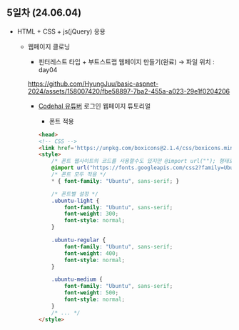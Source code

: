 ## 5일차 (24.06.04)
- HTML + CSS + js(jQuery) 응용
    - 웹페이지 클로닝
        - 핀터레스트 타입 + 부트스트랩 웹페이지 만들기(완료) &rarr; 파일 위치 : day04

        https://github.com/HyungJuu/basic-aspnet-2024/assets/158007420/fbe58897-7ba2-455a-a023-29e1f0204206

        - [Codehal 유튜버](https://www.youtube.com/@codehal) 로그인 웹페이지 튜토리얼
        
            - 폰트 적용
            ```html
            <head>
            <!-- CSS -->
            <link href='https://unpkg.com/boxicons@2.1.4/css/boxicons.min.css' rel='stylesheet'>
            <style>
                /* 폰트 웹사이트의 코드를 사용할수도 있지만 @import url(""); 형태로도 사용 가능 */
                @import url("https://fonts.googleapis.com/css2?family=Ubuntu:ital,wght@0,300;0,400;0,500;0,700;1,300;1,400;1,500;1,700&display=swap");
                /* 폰트 모두 적용 */
                * { font-family: "Ubuntu", sans-serif; }

                /* 폰트별 설정 */
                .ubuntu-light {
                    font-family: "Ubuntu", sans-serif;
                    font-weight: 300;
                    font-style: normal;
                }

                .ubuntu-regular {
                    font-family: "Ubuntu", sans-serif;
                    font-weight: 400;
                    font-style: normal;
                }

                .ubuntu-medium {
                    font-family: "Ubuntu", sans-serif;
                    font-weight: 500;
                    font-style: normal;
                }
                /* ... */
            </style>
            ```